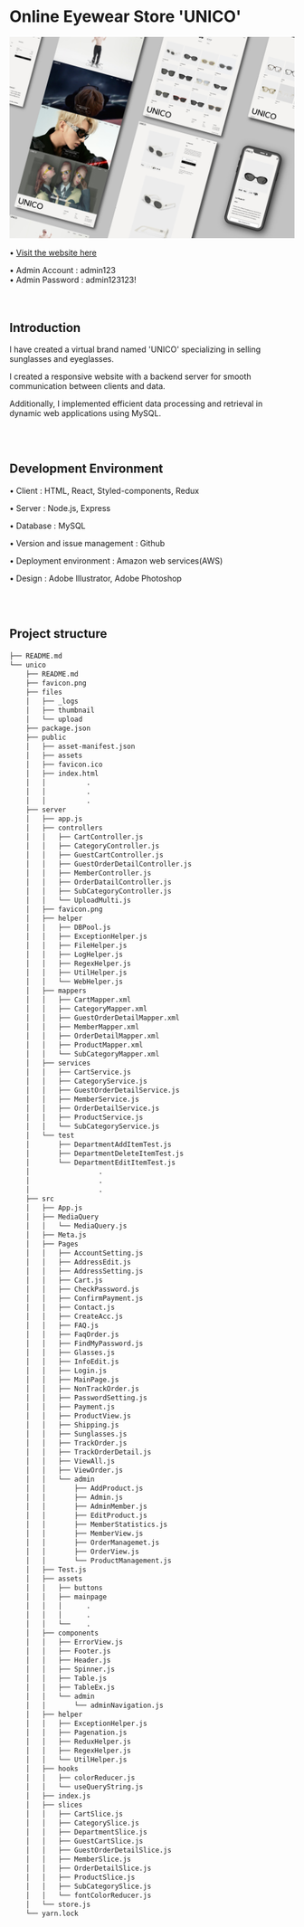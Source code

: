 # Online Eyewear Store 'UNICO'

![UNICO](./unico/src/assets/mainpage/unico.jpg)

• [Visit the website here](http://ec2-3-73-1-218.eu-central-1.compute.amazonaws.com:3001/)

•	Admin Account : admin123    
•	Admin Password : admin123123!  
<br /> <br />
## Introduction
I have created a virtual brand named 'UNICO' specializing in selling sunglasses and eyeglasses.

I created a responsive website with a backend server for smooth communication between clients and data.

Additionally, I implemented efficient data processing and retrieval in dynamic web applications using MySQL.

<br /> <br />
## Development Environment
•	Client : HTML, React, Styled-components, Redux

•	Server : Node.js, Express

•	Database : MySQL

•	Version and issue management : Github

•	Deployment environment : Amazon web services(AWS)

•	Design : Adobe Illustrator, Adobe Photoshop

<br /> <br />
## Project structure  

```
├── README.md
└── unico
    ├── README.md
    ├── favicon.png
    ├── files
    │   ├── _logs
    │   ├── thumbnail
    │   └── upload
    ├── package.json
    ├── public
    │   ├── asset-manifest.json
    │   ├── assets
    │   ├── favicon.ico
    │   ├── index.html
    │   │          .
    │   │          .
    │   │          .
    ├── server
    │   ├── app.js
    │   ├── controllers
    │   │   ├── CartController.js
    │   │   ├── CategoryController.js
    │   │   ├── GuestCartController.js
    │   │   ├── GuestOrderDetailController.js
    │   │   ├── MemberController.js
    │   │   ├── OrderDatailController.js
    │   │   ├── SubCategoryController.js
    │   │   └── UploadMulti.js
    │   ├── favicon.png
    │   ├── helper
    │   │   ├── DBPool.js
    │   │   ├── ExceptionHelper.js
    │   │   ├── FileHelper.js
    │   │   ├── LogHelper.js
    │   │   ├── RegexHelper.js
    │   │   ├── UtilHelper.js
    │   │   └── WebHelper.js
    │   ├── mappers
    │   │   ├── CartMapper.xml
    │   │   ├── CategoryMapper.xml
    │   │   ├── GuestOrderDetailMapper.xml
    │   │   ├── MemberMapper.xml
    │   │   ├── OrderDetailMapper.xml
    │   │   ├── ProductMapper.xml
    │   │   └── SubCategoryMapper.xml
    │   ├── services
    │   │   ├── CartService.js
    │   │   ├── CategoryService.js
    │   │   ├── GuestOrderDetailService.js
    │   │   ├── MemberService.js
    │   │   ├── OrderDetailService.js
    │   │   ├── ProductService.js
    │   │   └── SubCategoryService.js
    │   └── test
    │       ├── DepartmentAddItemTest.js
    │       ├── DepartmentDeleteItemTest.js
    │       └── DepartmentEditItemTest.js
    │                 .
    │                 .
    │                 .
    ├── src
    │   ├── App.js
    │   ├── MediaQuery
    │   │   └── MediaQuery.js
    │   ├── Meta.js
    │   ├── Pages
    │   │   ├── AccountSetting.js
    │   │   ├── AddressEdit.js
    │   │   ├── AddressSetting.js
    │   │   ├── Cart.js
    │   │   ├── CheckPassword.js
    │   │   ├── ConfirmPayment.js
    │   │   ├── Contact.js
    │   │   ├── CreateAcc.js
    │   │   ├── FAQ.js
    │   │   ├── FaqOrder.js
    │   │   ├── FindMyPassword.js
    │   │   ├── Glasses.js
    │   │   ├── InfoEdit.js
    │   │   ├── Login.js
    │   │   ├── MainPage.js
    │   │   ├── NonTrackOrder.js
    │   │   ├── PasswordSetting.js
    │   │   ├── Payment.js
    │   │   ├── ProductView.js
    │   │   ├── Shipping.js
    │   │   ├── Sunglasses.js
    │   │   ├── TrackOrder.js
    │   │   ├── TrackOrderDetail.js
    │   │   ├── ViewAll.js
    │   │   ├── ViewOrder.js
    │   │   └── admin
    │   │       ├── AddProduct.js
    │   │       ├── Admin.js
    │   │       ├── AdminMember.js
    │   │       ├── EditProduct.js
    │   │       ├── MemberStatistics.js
    │   │       ├── MemberView.js
    │   │       ├── OrderManagemet.js
    │   │       ├── OrderView.js
    │   │       └── ProductManagement.js
    │   ├── Test.js
    │   ├── assets
    │   │   ├── buttons
    │   │   ├── mainpage
    │   │   │      .
    │   │   │      .
    │   │   └──    .
    │   ├── components
    │   │   ├── ErrorView.js
    │   │   ├── Footer.js
    │   │   ├── Header.js
    │   │   ├── Spinner.js
    │   │   ├── Table.js
    │   │   ├── TableEx.js
    │   │   └── admin
    │   │       └── adminNavigation.js
    │   ├── helper
    │   │   ├── ExceptionHelper.js
    │   │   ├── Pagenation.js
    │   │   ├── ReduxHelper.js
    │   │   ├── RegexHelper.js
    │   │   └── UtilHelper.js
    │   ├── hooks
    │   │   ├── colorReducer.js
    │   │   └── useQueryString.js
    │   ├── index.js
    │   ├── slices
    │   │   ├── CartSlice.js
    │   │   ├── CategorySlice.js
    │   │   ├── DepartmentSlice.js
    │   │   ├── GuestCartSlice.js
    │   │   ├── GuestOrderDetailSlice.js
    │   │   ├── MemberSlice.js
    │   │   ├── OrderDetailSlice.js
    │   │   ├── ProductSlice.js
    │   │   ├── SubCategorySlice.js
    │   │   └── fontColorReducer.js
    │   └── store.js
    └── yarn.lock
```

<br /> <br />

 
